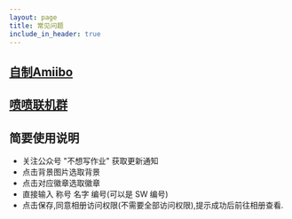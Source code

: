 ```yaml
---
layout: page
title: 常见问题
include_in_header: true
---
```

## [自制Amiibo](https://image.umiibo.app)
## [喷喷联机群](https://jq.qq.com/?_wv=1027&k=z3ZSWr7A)
## 简要使用说明
- 关注公众号 "不想写作业" 获取更新通知
- 点击背景图片选取背景
- 点击对应徽章选取徽章
- 直接输入 称号 名字 编号(可以是 SW 编号)
- 点击保存,同意相册访问权限(不需要全部访问权限),提示成功后前往相册查看.
